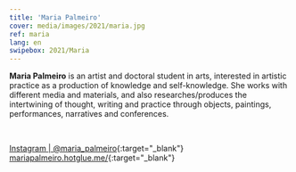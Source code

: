```yaml
---
title: 'Maria Palmeiro'
cover: media/images/2021/maria.jpg
ref: maria
lang: en
swipebox: 2021/Maria
---
```


**Maria Palmeiro** is an artist and doctoral student in arts, interested in artistic practice as a production of knowledge and self-knowledge. She works with different media and materials, and also researches/produces the intertwining of thought, writing and practice through objects, paintings, performances, narratives and conferences.

<br>


[Instagram | @maria_palmeiro](https://www.instagram.com/maria_palmeiro/){:target="_blank"}
<br>
[mariapalmeiro.hotglue.me/](https://mariapalmeiro.hotglue.me/){:target="_blank"}
⠀